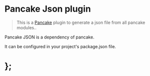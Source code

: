 Pancake Json plugin
=================

> This is a [Pancake](https://github.com/designsystemau/pancake) plugin to generate a json file from all pancake modules..

Pancake JSON is a dependency of pancake.

It can be configured in your project's package.json file.  


# };
